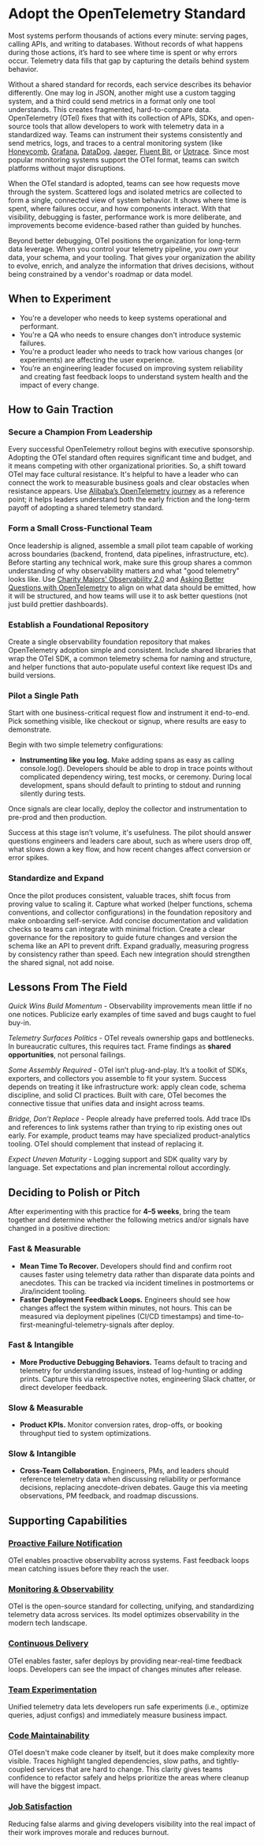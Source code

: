 # Adopt the OpenTelemetry Standard

Most systems perform thousands of actions every minute: serving pages, calling APIs, and writing to databases. Without records of what happens during those actions, it’s hard to see where time is spent or why errors occur. Telemetry data fills that gap by capturing the details behind system behavior.

Without a shared standard for records, each service describes its behavior differently. One may log in JSON, another might use a custom tagging system, and a third could send metrics in a format only one tool understands. This creates fragmented, hard-to-compare data. OpenTelemetry (OTel) fixes that with its collection of APIs, SDKs, and open-source tools that allow developers to work with telemetry data in a standardized way. Teams can instrument their systems consistently and send metrics, logs, and traces to a central monitoring system (like [Honeycomb](https://www.honeycomb.io/), [Grafana](https://grafana.com/), [DataDog](https://www.datadoghq.com/), [Jaeger](https://www.jaegertracing.io/), [Fluent Bit](https://fluentbit.io/), or [Uptrace](https://uptrace.dev/). Since most popular monitoring systems support the OTel format, teams can switch platforms without major disruptions.

When the OTel standard is adopted, teams can see how requests move through the system. Scattered logs and isolated metrics are collected to form a single, connected view of system behavior. It shows where time is spent, where failures occur, and how components interact. With that visibility, debugging is faster, performance work is more deliberate, and improvements become evidence-based rather than guided by hunches.

Beyond better debugging, OTel positions the organization for long-term data leverage. When you control your telemetry pipeline, you *own* your data, your schema, and your tooling. That gives your organization the ability to evolve, enrich, and analyze the information that drives decisions, without being constrained by a vendor's roadmap or data model.

## When to Experiment

- You're a developer who needs to keep systems operational and performant.
- You're a QA who needs to ensure changes don't introduce systemic failures.
- You're a product leader who needs to track how various changes (or experiments) are affecting the user experience.
- You’re an engineering leader focused on improving system reliability and creating fast feedback loops to understand system health and the impact of every change.

## How to Gain Traction

### Secure a Champion From Leadership

Every successful OpenTelemetry rollout begins with executive sponsorship. Adopting the OTel standard often requires significant time and budget, and it means competing with other organizational priorities. So, a shift toward OTel may face cultural resistance. It's helpful to have a leader who can connect the work to measurable business goals and clear obstacles when resistance appears. Use [Alibaba’s OpenTelemetry journey](/resources/tech/otel/alibaba-opentelemetry-journey.md) as a reference point; it helps leaders understand both the early friction and the long-term payoff of adopting a shared telemetry standard.

### Form a Small Cross-Functional Team

Once leadership is aligned, assemble a small pilot team capable of working across boundaries (backend, frontend, data pipelines, infrastructure, etc). Before starting any technical work, make sure this group shares a common understanding of why observability matters and what "good telemetry" looks like. Use [Charity Majors' Observability 2.0](/resources/tech/otel/observability-2-0-honeycomb.md) and [Asking Better Questions with OpenTelemetry](/resources/tech/otel/asking-better-questions-with-opentelemetry.md) to align on what data should be emitted, how it will be structured, and how teams will use it to ask better questions (not just build prettier dashboards).

### Establish a Foundational Repository

Create a single observability foundation repository that makes OpenTelemetry adoption simple and consistent. Include shared libraries that wrap the OTel SDK, a common telemetry schema for naming and structure, and helper functions that auto-populate useful context like request IDs and build versions.

### Pilot a Single Path

Start with one business-critical request flow and instrument it end-to-end. Pick something visible, like checkout or signup, where results are easy to demonstrate.

Begin with two simple telemetry configurations:

- **Instrumenting like you log.** Make adding spans as easy as calling console.log(). Developers should be able to drop in trace points without complicated dependency wiring, test mocks, or ceremony. During local development, spans should default to printing to stdout and running silently during tests.

Once signals are clear locally, deploy the collector and instrumentation to pre-prod and then production.

Success at this stage isn’t volume, it's usefulness. The pilot should answer questions engineers and leaders care about, such as where users drop off, what slows down a key flow, and how recent changes affect conversion or error spikes.

### Standardize and Expand

Once the pilot produces consistent, valuable traces, shift focus from proving value to scaling it. Capture what worked (helper functions, schema conventions, and collector configurations) in the foundation repository and make onboarding self-service. Add concise documentation and validation checks so teams can integrate with minimal friction. Create a clear governance for the repository to guide future changes and version the schema like an API to prevent drift. Expand gradually, measuring progress by consistency rather than speed. Each new integration should strengthen the shared signal, not add noise.

## Lessons From The Field

*Quick Wins Build Momentum* - Observability improvements mean little if no one notices. Publicize early examples of time saved and bugs caught to fuel buy-in.

*Telemetry Surfaces Politics* - OTel reveals ownership gaps and bottlenecks. In bureaucratic cultures, this requires tact. Frame findings as **shared opportunities**, not personal failings.

*Some Assembly Required* - OTel isn’t plug-and-play. It’s a toolkit of SDKs, exporters, and collectors you assemble to fit your system. Success depends on treating it like infrastructure work: apply clean code, schema discipline, and solid CI practices. Built with care, OTel becomes the connective tissue that unifies data and insight across teams.

*Bridge, Don’t Replace* - People already have preferred tools. Add trace IDs and references to link systems rather than trying to rip existing ones out early. For example, product teams may have specialized product-analytics tooling. OTel should complement that instead of replacing it.

*Expect Uneven Maturity* - Logging support and SDK quality vary by language. Set expectations and plan incremental rollout accordingly.

## Deciding to Polish or Pitch

After experimenting with this practice for **4–5 weeks**, bring the team together and determine whether the following metrics and/or signals have changed in a positive direction:

### Fast & Measurable

- **Mean Time To Recover.** Developers should find and confirm root causes faster using telemetry data rather than disparate data points and anecdotes. This can be tracked via incident timelines in postmortems or Jira/incident tooling.
- **Faster Deployment Feedback Loops.** Engineers should see how changes affect the system within minutes, not hours. This can be measured via deployment pipelines (CI/CD timestamps) and time-to-first-meaningful-telemetry-signals after deploy.

### Fast & Intangible

- **More Productive Debugging Behaviors.** Teams default to tracing and telemetry for understanding issues, instead of log-hunting or adding prints. Capture this via retrospective notes, engineering Slack chatter, or direct developer feedback.

### Slow & Measurable

- **Product KPIs.** Monitor conversion rates, drop-offs, or booking throughput tied to system optimizations. 

### Slow & Intangible

- **Cross-Team Collaboration.** Engineers, PMs, and leaders should reference telemetry data when discussing reliability or performance decisions, replacing anecdote-driven debates. Gauge this via meeting observations, PM feedback, and roadmap discussions.

## Supporting Capabilities

### [Proactive Failure Notification](/capabilities/proactive-failure-notification.md)

OTel enables proactive observability across systems. Fast feedback loops mean catching issues before they reach the user.

### [Monitoring & Observability](/capabilities/monitoring-and-observability.md)

OTel is the open-source standard for collecting, unifying, and standardizing telemetry data across services. Its model optimizes observability in the modern tech landscape.

### [Continuous Delivery](/capabilities/continuous-delivery.md)

OTel enables faster, safer deploys by providing near-real-time feedback loops. Developers can see the impact of changes minutes after release.

### [Team Experimentation](/capabilities/team-experimentation.md)

Unified telemetry data lets developers run safe experiments (i.e., optimize queries, adjust configs) and immediately measure business impact.

### [Code Maintainability](/capabilities/code-maintainability.md)

OTel doesn't make code cleaner by itself, but it does make complexity more visible. Traces highlight tangled dependencies, slow paths, and tightly-coupled services that are hard to change. This clarity gives teams confidence to refactor safely and helps prioritize the areas where cleanup will have the biggest impact.

### [Job Satisfaction](/capabilities/job-satisfaction.md)

Reducing false alarms and giving developers visibility into the real impact of their work improves morale and reduces burnout.
